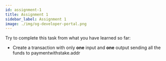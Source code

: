 ```yaml
---
id: assignment-1
title: Assignment 1
sidebar_label: Assignment 1
image: ./img/og-developer-portal.png
---
```


Try to complete this task from what you have learned so far:

- Create a transaction with only **one** input and **one** output sending all the funds to paymentwithstake.addr
